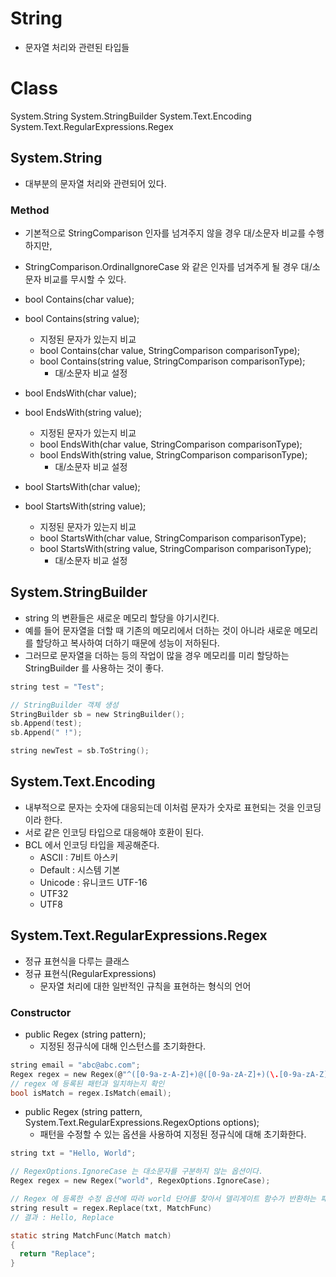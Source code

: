 String
=====
- 문자열 처리와 관련된 타입들

Class
=====
System.String
System.StringBuilder
System.Text.Encoding
System.Text.RegularExpressions.Regex

System.String
-----
- 대부분의 문자열 처리와 관련되어 있다.

### Method
- 기본적으로 StringComparison 인자를 넘겨주지 않을 경우 대/소문자 비교를 수행하지만,
- StringComparison.OrdinalIgnoreCase 와 같은 인자를 넘겨주게 될 경우 대/소문자 비교를 무시할 수 있다.

- bool Contains(char value);
- bool Contains(string value);
  - 지정된 문자가 있는지 비교
  - bool Contains(char value, StringComparison comparisonType);
  - bool Contains(string value, StringComparison comparisonType);
    - 대/소문자 비교 설정

- bool EndsWith(char value);
- bool EndsWith(string value);
  - 지정된 문자가 있는지 비교
  - bool EndsWith(char value, StringComparison comparisonType);
  - bool EndsWith(string value, StringComparison comparisonType);
    - 대/소문자 비교 설정

- bool StartsWith(char value);
- bool StartsWith(string value);
  - 지정된 문자가 있는지 비교
  - bool StartsWith(char value, StringComparison comparisonType);
  - bool StartsWith(string value, StringComparison comparisonType);
    - 대/소문자 비교 설정

System.StringBuilder
-----
- string 의 변환들은 새로운 메모리 할당을 야기시킨다.
- 예를 들어 문자열을 더할 때 기존의 메모리에서 더하는 것이 아니라 새로운 메모리를 할당하고 복사하여 더하기 때문에 성능이 저하된다.
- 그러므로 문자열을 더하는 등의 작업이 많을 경우 메모리를 미리 할당하는 StringBuilder 를 사용하는 것이 좋다.

```C
string test = "Test";

// StringBuilder 객체 생성
StringBuilder sb = new StringBuilder();
sb.Append(test);
sb.Append(" !");

string newTest = sb.ToString();
```


System.Text.Encoding
-----
- 내부적으로 문자는 숫자에 대응되는데 이처럼 문자가 숫자로 표현되는 것을 인코딩이라 한다.
- 서로 같은 인코딩 타입으로 대응해야 호환이 된다.
- BCL 에서 인코딩 타입을 제공해준다. 
  - ASCII : 7비트 아스키
  - Default : 시스템 기본
  - Unicode : 유니코드 UTF-16
  - UTF32
  - UTF8


System.Text.RegularExpressions.Regex
-----
- 정규 표현식을 다루는 클래스
- 정규 표현식(RegularExpressions)
  - 문자열 처리에 대한 일반적인 규칙을 표현하는 형식의 언어

### Constructor
- public Regex (string pattern);
  - 지정된 정규식에 대해 인스턴스를 초기화한다.
```C
string email = "abc@abc.com";
Regex regex = new Regex(@"^([0-9a-z-A-Z]+)@([0-9a-zA-Z]+)(\.[0-9a-zA-Z]+){1,}");
// regex 에 등록된 패턴과 일치하는지 확인
bool isMatch = regex.IsMatch(email);
```
- public Regex (string pattern, System.Text.RegularExpressions.RegexOptions options);
  - 패턴을 수정할 수 있는 옵션을 사용하여 지정된 정규식에 대해 초기화한다.
```C
string txt = "Hello, World";

// RegexOptions.IgnoreCase 는 대소문자를 구분하지 않는 옵션이다.
Regex regex = new Regex("world", RegexOptions.IgnoreCase);

// Regex 에 등록한 수정 옵션에 따라 world 단어를 찾아서 델리게이트 함수가 반환하는 패턴으로 교체한다
string result = regex.Replace(txt, MatchFunc)
// 결과 : Hello, Replace

static string MatchFunc(Match match)
{
  return "Replace";
}
```

